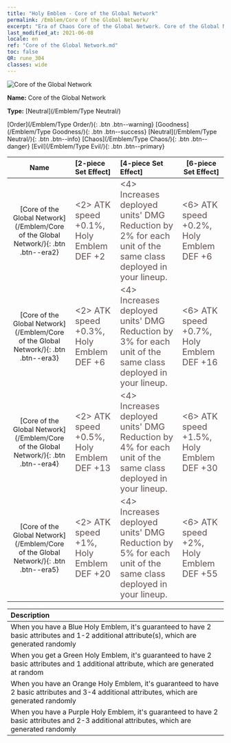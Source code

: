 ```yaml
---
title: "Holy Emblem - Core of the Global Network"
permalink: /Emblem/Core of the Global Network/
excerpt: "Era of Chaos Core of the Global Network. Core of the Global Network. Era of Chaos Holy Emblem Core of the Global Network. Era of Chaos Neutral Core of the Global Network"
last_modified_at: 2021-06-08
locale: en
ref: "Core of the Global Network.md"
toc: false
QR: rune_304
classes: wide
---
```


  ![Core of the Global Network](/images/r/rune_icon_304.png)

 **Name:** Core of the Global Network

 **Type:** [Neutral](/Emblem/Type Neutral/)

  [Order](/Emblem/Type Order/){: .btn .btn--warning}   [Goodness](/Emblem/Type Goodness/){: .btn .btn--success}   [Neutral](/Emblem/Type Neutral/){: .btn .btn--info}   [Chaos](/Emblem/Type Chaos/){: .btn .btn--danger}   [Evil](/Emblem/Type Evil/){: .btn .btn--primary} 

  |  Name    | [2-piece Set Effect] | [4-piece Set Effect] | [6-piece Set Effect]  | 
  |:-----------------------:|:-------------------|:-----------------|----------------| 
  | [Core of the Global Network](/Emblem/Core of the Global Network/){: .btn .btn--era2} | <span style="color: #645252;font-size:20px">&lt;2&gt; ATK speed +0.1%, Holy Emblem DEF +2</span> | <span style="color: #645252;font-size:20px">&lt;4&gt; Increases deployed units' DMG Reduction by 2% for each unit of the same class deployed in your lineup.</span> | <span style="color: #645252;font-size:20px">&lt;6&gt; ATK speed +0.2%, Holy Emblem DEF +6</span> | 
  | [Core of the Global Network](/Emblem/Core of the Global Network/){: .btn .btn--era3} | <span style="color: #645252;font-size:20px">&lt;2&gt; ATK speed +0.3%, Holy Emblem DEF +6</span> | <span style="color: #645252;font-size:20px">&lt;4&gt; Increases deployed units' DMG Reduction by 3% for each unit of the same class deployed in your lineup.</span> | <span style="color: #645252;font-size:20px">&lt;6&gt; ATK speed +0.7%, Holy Emblem DEF +16</span> | 
  | [Core of the Global Network](/Emblem/Core of the Global Network/){: .btn .btn--era4} | <span style="color: #645252;font-size:20px">&lt;2&gt; ATK speed +0.5%, Holy Emblem DEF +13</span> | <span style="color: #645252;font-size:20px">&lt;4&gt; Increases deployed units' DMG Reduction by 4% for each unit of the same class deployed in your lineup.</span> | <span style="color: #645252;font-size:20px">&lt;6&gt; ATK speed +1.5%, Holy Emblem DEF +30</span> | 
  | [Core of the Global Network](/Emblem/Core of the Global Network/){: .btn .btn--era5} | <span style="color: #645252;font-size:20px">&lt;2&gt; ATK speed +1%, Holy Emblem DEF +20</span> | <span style="color: #645252;font-size:20px">&lt;4&gt; Increases deployed units' DMG Reduction by 5% for each unit of the same class deployed in your lineup.</span> | <span style="color: #645252;font-size:20px">&lt;6&gt; ATK speed +2%, Holy Emblem DEF +55</span> | 

  |         Description            | 
  |:-------------------------------|
  | When you have a Blue Holy Emblem, it's guaranteed to have 2 basic attributes and 1-2 additional attribute(s), which are generated randomly |
  | When you get a Green Holy Emblem, it's guaranteed to have 2 basic attributes and 1 additional attribute, which are generated at random |
  | When you have an Orange Holy Emblem, it's guaranteed to have 2 basic attributes and 3-4 additional attributes, which are generated randomly |
  | When you have a Purple Holy Emblem, it's guaranteed to have 2 basic attributes and 2-3 additional attributes, which are generated randomly |
